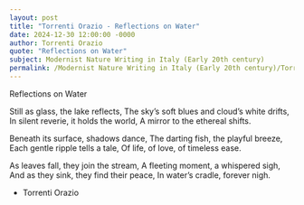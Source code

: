 ```yaml
---
layout: post
title: "Torrenti Orazio - Reflections on Water"
date: 2024-12-30 12:00:00 -0000
author: Torrenti Orazio
quote: "Reflections on Water"
subject: Modernist Nature Writing in Italy (Early 20th century)
permalink: /Modernist Nature Writing in Italy (Early 20th century)/Torrenti Orazio/Torrenti Orazio - Reflections on Water
---
```


Reflections on Water

Still as glass, the lake reflects,
The sky’s soft blues and cloud’s white drifts,
In silent reverie, it holds the world,
A mirror to the ethereal shifts.

Beneath its surface, shadows dance,
The darting fish, the playful breeze,
Each gentle ripple tells a tale,
Of life, of love, of timeless ease.

As leaves fall, they join the stream,
A fleeting moment, a whispered sigh,
And as they sink, they find their peace,
In water’s cradle, forever nigh.

- Torrenti Orazio
